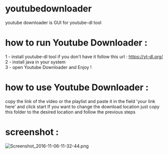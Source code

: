 # youtubedownloader
youtube downloader is GUI for youtube-dl tool<br>
# how to run Youtube Downloader :
1 - install youtube-dl tool if you don't have it follow this url : https://yt-dl.org/<br>
2 - install java in your system<br>
3 - open Youtube Downloader and Enjoy !<br>
# how to use Youtube Downloader :
copy the link of the video or the playlist and paste it in the field  'your link here' and click start
If you want to change the download location just copy this folder to the desired location and follow the previous steps<br>
# screenshot :
![Screenshot_2016-11-06-11-32-44.png](https://github.com/GeekAbdelouahed/youtubedownloader/blob/master/scree.png.jpg)
